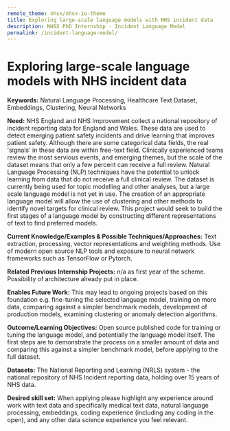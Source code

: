 ```yaml
---
remote_theme: nhsx/nhsx-io-theme
title: Exploring large-scale language models with NHS incident data
description: NHSX PhD Internship - Incident Language Model
permalink: /incident-language-model/
---
```


# Exploring large-scale language models with NHS incident data

**Keywords:** Natural Language Processing, Healthcare Text Dataset, Embeddings, Clustering, Neural Networks

**Need:** NHS England and NHS Improvement collect a national repository of incident reporting data for England and Wales.  These data are used to detect emerging patient safety incidents and drive learning that improves patient safety.  Although there are some categorical data fields, the real 'signals' in these data are within free-text field.  Clinically experienced teams review the most servious events, and emerging themes, but the scale of the dataset means that only a few percent can receive a full review.  Natural Language Processing (NLP) techniques have the potential to unlock learning from data that do not receive a full clinical review.  The dataset is currently being used for topic modelling and other analyses, but a large scale language model is not yet in use.  The creation of an appropriate language model will allow the use of clustering and other methods to identify novel targets for clinical review.  This project would seek to build the first stages of a language model by constructing different representations of text to find preferred models.

**Current Knowledge/Examples & Possible Techniques/Approaches:** Text extraction, processing, vector representations and weighting methods.  Use of modern open source NLP tools and exposure to neural network frameworks such as TensorFlow or Pytorch.

**Related Previous Internship Projects:** n/a as first year of the scheme.  Possibility of architecture already put in place.

**Enables Future Work:** This may lead to ongoing projects based on this foundation e.g. fine-tuning the selected language model, training on more data, comparing against a simpler benchmark models, development of production models, examining clustering or anomaly detection algorithms.

**Outcome/Learning Objectives:** Open source published code for training or tuning the language model, and potentially the language model itself.  The first steps are to demonstrate the process on a smaller amount of data and comparing this against a simpler benchmark model, before applying to the full dataset.

**Datasets:** The National Reporting and Learning (NRLS) system - the national repository of NHS Incident reporting data, holding over 15 years of NHS data.

**Desired skill set:** When applying please highlight any experience around work with text data and specifically medical text data, natural language processing, embeddings, coding experience (including any coding in the open), and any other data science experience you feel relevant.